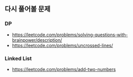 ## 다시 풀어볼 문제
### DP
- https://leetcode.com/problems/solving-questions-with-brainpower/description/
- https://leetcode.com/problems/uncrossed-lines/

### Linked List
- https://leetcode.com/problems/add-two-numbers
